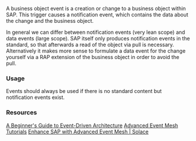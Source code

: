 A business object event is a creation or change to a business object within SAP. This trigger causes a notification event, which contains the data about the change and the business object.

In general we can differ between notification events (very lean scope) and data events (large scope). SAP itself only produces notification events in the standard, so that afterwards a read of the object via pull is necessary. 
Alternatively it makes more sense to formulate a data event for the change yourself via a RAP extension of the business object in order to avoid the pull.
### Usage
Events should always be used if there is no standard content but notification events exist.
### Resources
[A Beginner's Guide to Event-Driven Architecture](https://www.kurrent.io/event-driven-architecture)
[Advanced Event Mesh Tutorials](https://help.pubsub.em.services.cloud.sap/Cloud/ggs_signup.htm)
[Enhance SAP with Advanced Event Mesh | Solace](https://solace.com/blog/enhance-sap-with-advanced-event-mesh/)